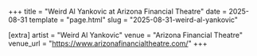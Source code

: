 +++
title = "Weird Al Yankovic at Arizona Financial Theatre"
date = 2025-08-31
template = "page.html"
slug = "2025-08-31-weird-al-yankovic"

[extra]
artist = "Weird Al Yankovic"
venue = "Arizona Financial Theatre"
venue_url = "https://www.arizonafinancialtheatre.com/"
+++
